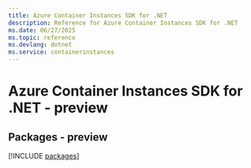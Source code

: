 ```yaml
---
title: Azure Container Instances SDK for .NET
description: Reference for Azure Container Instances SDK for .NET
ms.date: 06/27/2025
ms.topic: reference
ms.devlang: dotnet
ms.service: containerinstances
---
```

# Azure Container Instances SDK for .NET - preview
## Packages - preview
[!INCLUDE [packages](container-instances-index.md)]
